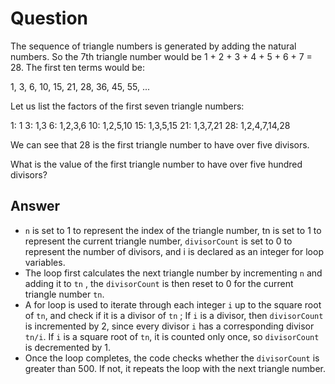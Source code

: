 # Question

The sequence of triangle numbers is generated by adding the natural numbers. So the 7th triangle number would be 1 + 2 + 3 + 4 + 5 + 6 + 7 = 28. The first ten terms would be:

1, 3, 6, 10, 15, 21, 28, 36, 45, 55, ...

Let us list the factors of the first seven triangle numbers:

 1: 1
 3: 1,3
 6: 1,2,3,6
10: 1,2,5,10
15: 1,3,5,15
21: 1,3,7,21
28: 1,2,4,7,14,28

We can see that 28 is the first triangle number to have over five divisors.

What is the value of the first triangle number to have over five hundred divisors?

## Answer

- `n` is set to 1 to represent the index of the triangle number, tn is set to 1 to represent the current triangle number, `divisorCount` is set to 0 to represent the number of divisors, and i is declared as an integer for loop variables.
- The loop first calculates the next triangle number by incrementing `n` and adding it to `tn` , the `divisorCount` is then reset to 0 for the current triangle number `tn`.
- A for loop is used to iterate through each integer `i` up to the square root of `tn`, and check if it is a divisor of `tn` ; If `i` is a divisor, then `divisorCount` is incremented by 2, since every divisor `i` has a corresponding divisor `tn/i`. If `i` is a square root of `tn`, it is counted only once, so `divisorCount` is decremented by 1.
- Once the loop completes, the code checks whether the `divisorCount` is greater than 500. If not, it repeats the loop with the next triangle number.
